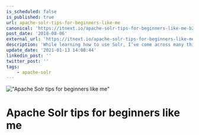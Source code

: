```yaml
---
is_scheduled: false
is_published: true
url: apache-solr-tips-for-beginners-like-me
canonical: 'https://itnext.io/apache-solr-tips-for-beginners-like-me-b27201dcefcf'
post_date: '2018-08-06'
external_url: 'https://itnext.io/apache-solr-tips-for-beginners-like-me-b27201dcefcf'
description: 'While learning how to use Solr, I’ve come across many things I would’ve like to have known beforehand. So this post is a collection of things that I’ve encountered (and will encounter) that some of you might find helpful to have a solution for as well.'
update_date: '2021-01-13 14:08:44'
linkedin_post: ''
twitter_post: ''
tags:
    - apache-solr
---
```

!["Apache Solr tips for beginners like me"](/images/articles/1_mJ-ox89d-Xd-lTW9xUKKDQ.png)

# Apache Solr tips for beginners like me